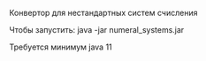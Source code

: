 Конвертор для нестандартных систем счисления

Чтобы запустить: java -jar numeral_systems.jar

Требуется минимум java 11
